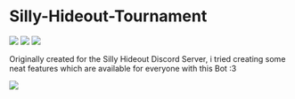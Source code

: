 # Silly-Hideout-Tournament
![](https://img.shields.io/badge/Editor-Visual%20Studio%20/%20Code-blueviolet?style=for-the-badge&logo=visualstudio)
![](https://img.shields.io/badge/Code-JavaScript%20/%20TypeScript-blueviolet?style=for-the-badge&logo=javascript)
![](https://img.shields.io/badge/Code-NodeJS-blueviolet?style=for-the-badge&logo=nodedotjs)

Originally created for the Silly Hideout Discord Server, i tried creating some neat features which are available for everyone with this Bot :3

![](https://cmsassets.rgpub.io/sanity/images/dsfx7636/game_data_live/490000f7e63542bd13959612bf1175590f5c5f63-1920x1080.jpg?auto=format&fit=fill&q=80&w=1504)
